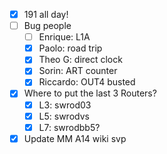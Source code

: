 - [x] 191 all day!
- [ ] Bug people
  - [ ] Enrique: L1A
  - [x] Paolo: road trip
  - [x] Theo G: direct clock
  - [x] Sorin: ART counter
  - [x] Riccardo: OUT4 busted
- [x] Where to put the last 3 Routers?
  - [x] L3: swrod03
  - [x] L5: swrodvs
  - [x] L7: swrodbb5?
- [x] Update MM A14 wiki svp
